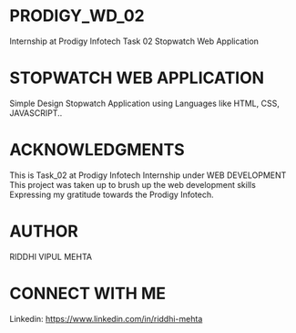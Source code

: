 # PRODIGY_WD_02
Internship at Prodigy Infotech Task 02 
Stopwatch Web Application 

# STOPWATCH WEB APPLICATION 
Simple Design Stopwatch Application using Languages like HTML, CSS, JAVASCRIPT..

# ACKNOWLEDGMENTS 
This is Task_02 at Prodigy Infotech Internship under WEB DEVELOPMENT 
This project was taken up to brush up the web development skills
Expressing my gratitude towards the Prodigy Infotech.

# AUTHOR 
 RIDDHI VIPUL MEHTA 

# CONNECT WITH ME
 Linkedin: https://www.linkedin.com/in/riddhi-mehta
